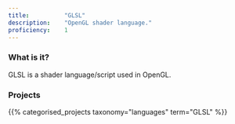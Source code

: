 ```yaml
---
title: 			"GLSL"
description: 	"OpenGL shader language."
proficiency:	1
---
```


### What is it?
GLSL is a shader language/script used in OpenGL.

### Projects
{{% categorised_projects taxonomy="languages" term="GLSL" %}}